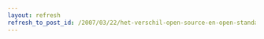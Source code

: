 ```yaml
---
layout: refresh
refresh_to_post_id: /2007/03/22/het-verschil-open-source-en-open-standaarden
---
```

